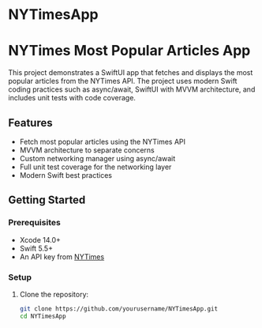 # NYTimesApp
# NYTimes Most Popular Articles App

This project demonstrates a SwiftUI app that fetches and displays the most popular articles from the NYTimes API. The project uses modern Swift coding practices such as async/await, SwiftUI with MVVM architecture, and includes unit tests with code coverage.

## Features
- Fetch most popular articles using the NYTimes API
- MVVM architecture to separate concerns
- Custom networking manager using async/await
- Full unit test coverage for the networking layer
- Modern Swift best practices

## Getting Started

### Prerequisites
- Xcode 14.0+
- Swift 5.5+
- An API key from [NYTimes](https://developer.nytimes.com/apis)

### Setup
1. Clone the repository:
   ```bash
   git clone https://github.com/yourusername/NYTimesApp.git
   cd NYTimesApp
